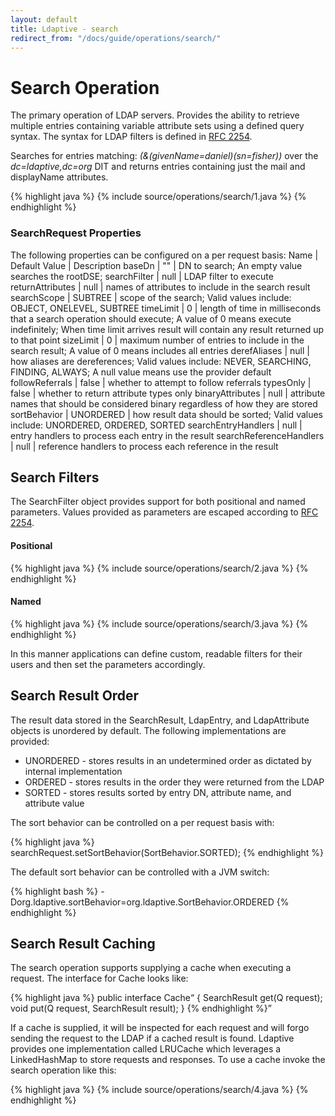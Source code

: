 ```yaml
---
layout: default
title: Ldaptive - search
redirect_from: "/docs/guide/operations/search/"
---
```


# Search Operation

The primary operation of LDAP servers. Provides the ability to retrieve multiple entries containing variable attribute sets using a defined query syntax. The syntax for LDAP filters is defined in [RFC 2254](http://www.ietf.org/rfc/rfc2254.txt).

Searches for entries matching: _(&(givenName=daniel)(sn=fisher))_ over the _dc=ldaptive,dc=org_ DIT and returns entries containing just the mail and displayName attributes.

{% highlight java %}
{% include source/operations/search/1.java %}
{% endhighlight %}

### SearchRequest Properties

The following properties can be configured on a per request basis:
Name | Default Value | Description
baseDn | "" | DN to search; An empty value searches the rootDSE;
searchFilter | null | LDAP filter to execute
returnAttributes | null | names of attributes to include in the search result
searchScope | SUBTREE | scope of the search; Valid values include: OBJECT, ONELEVEL, SUBTREE
timeLimit | 0 | length of time in milliseconds that a search operation should execute; A value of 0 means execute indefinitely; When time limit arrives result will contain any result returned up to that point
sizeLimit | 0 | maximum number of entries to include in the search result; A value of 0 means includes all entries
derefAliases | null | how aliases are dereferences; Valid values include: NEVER, SEARCHING, FINDING, ALWAYS; A null value means use the provider default
followReferrals | false | whether to attempt to follow referrals
typesOnly | false | whether to return attribute types only
binaryAttributes | null | attribute names that should be considered binary regardless of how they are stored
sortBehavior | UNORDERED | how result data should be sorted; Valid values include: UNORDERED, ORDERED, SORTED
searchEntryHandlers | null | entry handlers to process each entry in the result
searchReferenceHandlers | null | reference handlers to process each reference in the result

## Search Filters

The SearchFilter object provides support for both positional and named parameters. Values provided as parameters are escaped according to [RFC 2254](http://www.ietf.org/rfc/rfc2254.txt).

#### Positional

{% highlight java %}
{% include source/operations/search/2.java %}
{% endhighlight %}

#### Named

{% highlight java %}
{% include source/operations/search/3.java %}
{% endhighlight %}

In this manner applications can define custom, readable filters for their users and then set the parameters accordingly.

## Search Result Order

The result data stored in the SearchResult, LdapEntry, and LdapAttribute objects is unordered by default. The following implementations are provided:

- UNORDERED - stores results in an undetermined order as dictated by internal implementation
- ORDERED - stores results in the order they were returned from the LDAP
- SORTED - stores results sorted by entry DN, attribute name, and attribute value

The sort behavior can be controlled on a per request basis with:

{% highlight java %}
searchRequest.setSortBehavior(SortBehavior.SORTED);
{% endhighlight %}

The default sort behavior can be controlled with a JVM switch:

{% highlight bash %}
-Dorg.ldaptive.sortBehavior=org.ldaptive.SortBehavior.ORDERED
{% endhighlight %}

## Search Result Caching

The search operation supports supplying a cache when executing a request. The interface for Cache looks like:

{% highlight java %}
public interface Cache<Q extends SearchRequest>
{
  SearchResult get(Q request);
  void put(Q request, SearchResult result);
}
{% endhighlight %}

If a cache is supplied, it will be inspected for each request and will forgo sending the request to the LDAP if a cached result is found. Ldaptive provides one implementation called LRUCache which leverages a LinkedHashMap to store requests and responses. To use a cache invoke the search operation like this:

{% highlight java %}
{% include source/operations/search/4.java %}
{% endhighlight %}

